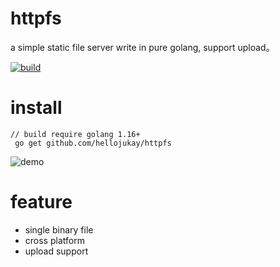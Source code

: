 # httpfs
a simple static file server write in pure golang, support upload。


[![build](https://github.com/hellojukay/httpfs/actions/workflows/go-build.yml/badge.svg)](https://github.com/hellojukay/httpfs/actions/workflows/go-build.yml)


# install
```shell
// build require golang 1.16+
 go get github.com/hellojukay/httpfs
 ```
![demo](demo.gif)
# feature
* single binary file
* cross platform
* upload support
